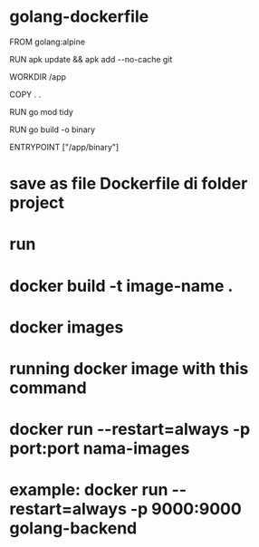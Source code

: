 # golang-dockerfile

FROM golang:alpine

RUN apk update && apk add --no-cache git

WORKDIR /app

COPY . .

RUN go mod tidy

RUN go build -o binary

ENTRYPOINT ["/app/binary"]

# save as file Dockerfile di folder project

# run
# docker build -t image-name .
# docker images

# running docker image with this command
# docker run --restart=always -p port:port nama-images
# example: docker run --restart=always -p 9000:9000 golang-backend


